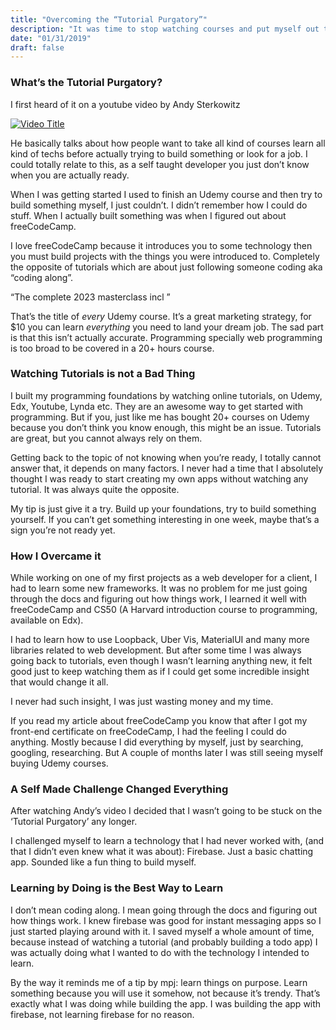 ```yaml
---
title: "Overcoming the “Tutorial Purgatory”"
description: "It was time to stop watching courses and put myself out there"
date: "01/31/2019"
draft: false
---
```


### What’s the Tutorial Purgatory?
I first heard of it on a youtube video by Andy Sterkowitz

[![Video Title](https://img.youtube.com/vi/MxxAc9a4ILU/0.jpg)](https://youtu.be/MxxAc9a4ILU)

He basically talks about how people want to take all kind of courses learn all kind of techs before actually trying to build something or look for a job. I could totally relate to this, as a self taught developer you just don’t know when you are actually ready.

When I was getting started I used to finish an Udemy course and then try to build something myself, I just couldn’t. I didn’t remember how I could do stuff. When I actually built something was when I figured out about freeCodeCamp.

I love freeCodeCamp because it introduces you to some technology then you must build projects with the things you were introduced to. Completely the opposite of tutorials which are about just following someone coding aka “coding along”.

“The complete <add a technology here> 2023 masterclass incl <hippie techs here>”

That’s the title of *every* Udemy course. It’s a great marketing strategy, for $10 you can learn *everything* you need to land your dream job. The sad part is that this isn’t actually accurate. Programming specially web programming is too broad to be covered in a 20+ hours course.

### Watching Tutorials is not a Bad Thing

I built my programming foundations by watching online tutorials, on Udemy, Edx, Youtube, Lynda etc. They are an awesome way to get started with programming. But if you, just like me has bought 20+ courses on Udemy because you don’t think you know enough, this might be an issue. Tutorials are great, but you cannot always rely on them.

Getting back to the topic of not knowing when you’re ready, I totally cannot answer that, it depends on many factors. I never had a time that I absolutely thought I was ready to start creating my own apps without watching any tutorial. It was always quite the opposite.

My tip is just give it a try. Build up your foundations, try to build something yourself. If you can’t get something interesting in one week, maybe that’s a sign you’re not ready yet.

### How I Overcame it

While working on one of my first projects as a web developer for a client, I had to learn some new frameworks. It was no problem for me just going through the docs and figuring out how things work, I learned it well with freeCodeCamp and CS50 (A Harvard introduction course to programming, available on Edx).

I had to learn how to use Loopback, Uber Vis, MaterialUI and many more libraries related to web development. But after some time I was always going back to tutorials, even though I wasn’t learning anything new, it felt good just to keep watching them as if I could get some incredible insight that would change it all.

I never had such insight, I was just wasting money and my time.

If you read my article about freeCodeCamp you know that after I got my front-end certificate on freeCodeCamp, I had the feeling I could do anything. Mostly because I did everything by myself, just by searching, googling, researching. But A couple of months later I was still seeing myself buying Udemy courses.

### A Self Made Challenge Changed Everything

After watching Andy’s video I decided that I wasn’t going to be stuck on the ‘Tutorial Purgatory’ any longer.

I challenged myself to learn a technology that I had never worked with, (and that I didn’t even knew what it was about): Firebase. Just a basic chatting app. Sounded like a fun thing to build myself.

### Learning by Doing is the Best Way to Learn

I don’t mean coding along. I mean going through the docs and figuring out how things work. I knew firebase was good for instant messaging apps so I just started playing around with it. I saved myself a whole amount of time, because instead of watching a tutorial (and probably building a todo app) I was actually doing what I wanted to do with the technology I intended to learn.

By the way it reminds me of a tip by mpj: learn things on purpose. Learn something because you will use it somehow, not because it’s trendy. That’s exactly what I was doing while building the app. I was building the app with firebase, not learning firebase for no reason.